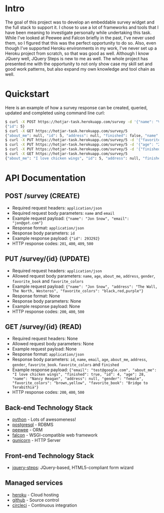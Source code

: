 # Intro
The goal of this project was to develop an embeddable survey widget and the full stack to support it.  I chose to use a lot of frameworks and tools that I have been meaning to investigate personally while undertaking this task.  While I've looked at Peewee and Falcon briefly in the past, I've never used them, so I figured that this was the perfect opportunity to do so.  Also, even though I've supported Heroku environments in my work, I've never set up a Heroku project from scratch, so that was good as well.  Although I know JQuery well, JQuery Steps is new to me as well.  The whole project has presented me with the opportunity to not only show case my skill set and good work patterns, but also expand my own knowledge and tool chain as well.  

# Quickstart
Here is an example of how a survey response can be created, queried, updated and completed using command line curl:

```bash
$ curl -X POST https://hotjar-task.herokuapp.com/survey -d '{"name": "Vladimir Putin", "email": "vlad@russia.ru"}' -H 'Content-Type: application/json'
{"id": 5}
$ curl -X GET https://hotjar-task.herokuapp.com/survey/5
{"about_me": null, "id": 5, "address": null, "finished": false, "name": "Vladimir Putin", "email": "vlad@russia.ru", "age": null, "favorite_colors": null, "favorite_book": null, "gender": null} 
$ curl -X PUT https://hotjar-task.herokuapp.com/survey/5 -d '{"favorite_book": "Inferno"}' -H 'Content-Type: application/json'
$ curl -X PUT https://hotjar-task.herokuapp.com/survey/5 -d '{"age": "28", "about_me": "I love chicken wings"}' -H 'Content-Type: application/json'
$ curl -X PUT https://hotjar-task.herokuapp.com/survey/5 -d '{"finished": "true"}' -H 'Content-Type: application/json'
$ curl -X GET https://hotjar-task.herokuapp.com/survey/5
{"about_me": "I love chicken wings", "id": 5, "address": null, "finished": true, "name": "Vladimir Putin", "email": "vlad@russia.ru", "age": 28, "favorite_colors": null, "favorite_book": "Inferno", "gender": null}
```

# API Documentation
## POST /survey (CREATE)
* Required request headers: `application/json`
* Required request body parameters: `name` and `email`
* Example request payload: `{"name": "Jon Snow", "email": "jon@got.com"}`
* Response format: `application/json`
* Response body parameters: `id`
* Example response payload: `{"id": 293292}` 
* HTTP response codes: `201`, `400`, `409`, `500`

## PUT /survey/{id} (UPDATE)
* Required request headers: `application/json`
* Allowed request body parameters: `name`, `age`, `about_me`, `address`, `gender`, `favorite_book` and `favorite_colors`
* Example request payload: `{"name": "Jon Snow", "address": "The Wall, The North, Westeros", "favorite_colors": "black,red,purple"}`
* Response format: None
* Response body parameters: None
* Example response payload: None
* HTTP response codes: `200`, `400`, `500`

## GET /survey/{id} (READ)
* Required request headers: None
* Allowed request body parameters: None
* Example request payload: None
* Response format: `application/json`
* Response body parameters: `id`, `name`, `email`, `age`, `about_me`, `address`, `gender`, `favorite_book`. `favorite_colors` and `finished`
* Example response payload: `{"email": "test@google.com", "about_me": "I love chicken wings", "finished": true, "id": 4, "age": 28, "name": "Nancy Reagan", "address": null, "gender": "female", "favorite_colors": "brown,yellow", "favorite_book": "Bridge to Terabithia"}`
* HTTP response codes: `200`, `400`, `500`

## Back-end Technology Stack
- [python] - Lots of awesomeness!
- [postgresql] - RDBMS
- [peewee] - ORM
- [falcon] - WSGI-compatible web framework
- [gunicorn] -  HTTP Server

## Front-end Technology Stack
- [jquery-steps]: JQuery-based, HTML5-compliant form wizard

## Managed services
- [heroku] - Cloud hosting
- [github] - Source control
- [circleci] - Continuous integration


[circleci]: <https://circleci.com/gh/jllivermont/hotjar-task>
[falcon]: <https://falcon.readthedocs.io/en/stable/>
[github]: <https://github.com/jllivermont/hotjar-task>
[gunicorn]: <http://gunicorn.org/>
[heroku]: <https://hotjar-task.herokuapp.com>
[jquery-steps]: <http://www.jquery-steps.com/>
[peewee]: <http://docs.peewee-orm.com/en/latest/>
[postgresql]: <https://www.postgresql.org/>
[python]: <https://docs.python.org/3/>


